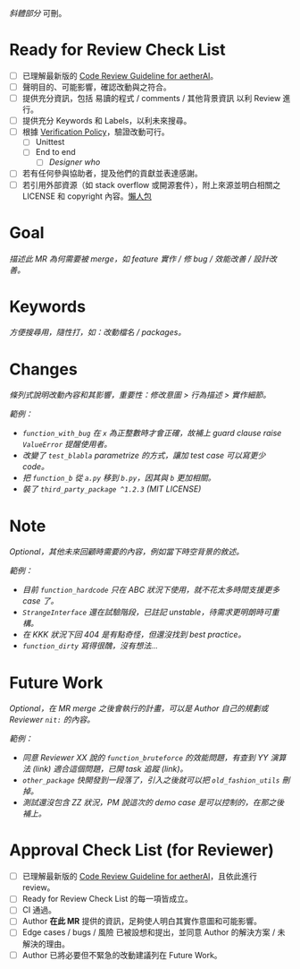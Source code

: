 _斜體部分_ 可刪。

# Ready for Review Check List
- [ ] 已理解最新版的 [Code Review Guideline for aetherAI](https://gitlab.com/DYSK_Labs/the-hitchhiker-s-guide-to-the-web-team/-/wikis/Code-Review-Guideline-for-aetherAI)。
- [ ] 聲明目的、可能影響，確認改動與之符合。
- [ ] 提供充分資訊，包括 易讀的程式 / comments / 其他背景資訊 以利 Review 進行。
- [ ] 提供充分 Keywords 和 Labels，以利未來搜尋。
- [ ] 根據 [Verification Policy](https://gitlab.com/DYSK_Labs/the-hitchhiker-s-guide-to-the-web-team/-/wikis/Merge-Request-Verification-Policy)，驗證改動可行。
  - [ ] Unittest
  - [ ] End to end
     - [ ] _Designer who_
- [ ] 若有任何參與協助者，提及他們的貢獻並表達感謝。
- [ ] 若引用外部資源（如 stack overflow 或開源套件），附上來源並明白相關之 LICENSE 和 copyright 內容。[懶人包](https://gitlab.com/DYSK_Labs/the-hitchhiker-s-guide-to-the-web-team/-/wikis/Software-LICENSE-%E6%87%B6%E4%BA%BA%E5%8C%85)

# Goal

_描述此 MR 為何需要被 merge，如 feature 實作 / 修 bug / 效能改善 / 設計改善。_

# Keywords
_方便搜尋用，隨性打，如：改動檔名 / packages。_

# Changes

_條列式說明改動內容和其影響，重要性：修改意圖 > 行為描述 > 實作細節。_

_範例：_
- _`function_with_bug` 在 `x` 為正整數時才會正確，故補上 guard clause raise `ValueError` 提醒使用者。_
- _改變了 `test_blabla` parametrize 的方式，讓加 test case 可以寫更少 code。_
- _把 `function_b` 從 `a.py` 移到 `b.py`，因其與 `b` 更加相關。_
- _裝了 `third_party_package ^1.2.3` (MIT LICENSE)_

# Note

_Optional，其他未來回顧時需要的內容，例如當下時空背景的敘述。_

_範例：_
- _目前 `function_hardcode` 只在 ABC 狀況下使用，就不花太多時間支援更多 case 了。_
- _`StrangeInterface` 還在試驗階段，已註記 unstable，待需求更明朗時可重構。_
- _在 KKK 狀況下回 404 是有點奇怪，但還沒找到 best practice。_
- _`function_dirty` 寫得很醜，沒有想法..._

# Future Work

_Optional，在 MR merge 之後會執行的計畫，可以是 Author 自己的規劃或 Reviewer `nit:` 的內容。_

_範例：_
- _同意 Reviewer XX 說的 `function_bruteforce` 的效能問題，有查到 YY 演算法 (link) 適合這個問題，已開 task 追蹤 (link)。_
- _`other_package` 快開發到一段落了，引入之後就可以把 `old_fashion_utils` 刪掉。_
- _測試還沒包含 ZZ 狀況，PM 說這次的 demo case 是可以控制的，在那之後補上。_

# Approval Check List (for Reviewer)
- [ ] 已理解最新版的 [Code Review Guideline for aetherAI](https://gitlab.com/DYSK_Labs/the-hitchhiker-s-guide-to-the-web-team/-/wikis/Code-Review-Guideline-for-aetherAI)，且依此進行 review。
- [ ] Ready for Review Check List 的每一項皆成立。
- [ ] CI 通過。
- [ ] Author **在此 MR** 提供的資訊，足夠使人明白其實作意圖和可能影響。
- [ ] Edge cases / bugs / 風險 已被設想和提出，並同意 Author 的解決方案 / 未解決的理由。
- [ ] Author 已將必要但不緊急的改動建議列在 Future Work。
